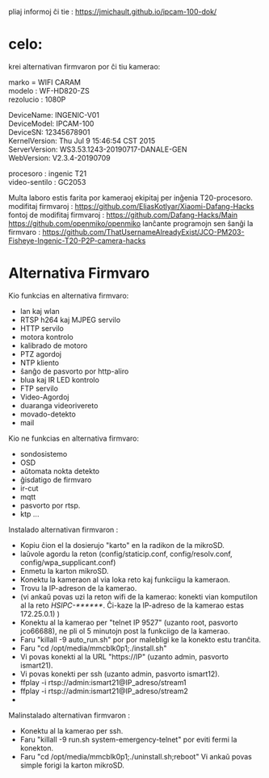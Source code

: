 pliaj informoj ĉi tie : <https://jmichault.github.io/ipcam-100-dok/>

# celo:

krei alternativan firmvaron por ĉi tiu kamerao:

marko = WIFI CARAM  
modelo : WF-HD820-ZS  
rezolucio : 1080P  


DeviceName:     INGENIC-V01  
DeviceModel:    IPCAM-100  
DeviceSN:       12345678901  
KernelVersion:  Thu Jul 9 15:46:54 CST 2015  
ServerVersion:  WS3.53.1243-20190717-DANALE-GEN  
WebVersion:     V2.3.4-20190709  

procesoro : ingenic T21  
video-sentilo : GC2053

Multa laboro estis farita por kameraoj ekipitaj per inĝenia T20-procesoro.  
modifitaj firmvaroj :  https://github.com/EliasKotlyar/Xiaomi-Dafang-Hacks  
fontoj de modifitaj firmvaroj : https://github.com/Dafang-Hacks/Main  
https://github.com/openmiko/openmiko
lanĉante programojn sen ŝanĝi la firmvaro :  https://github.com/ThatUsernameAlreadyExist/JCO-PM203-Fisheye-Ingenic-T20-P2P-camera-hacks  
# Alternativa Firmvaro


Kio funkcias en alternativa firmvaro:
* lan kaj wlan
* RTSP h264 kaj MJPEG servilo
* HTTP servilo
* motora kontrolo
* kalibrado de motoro
* PTZ agordoj
* NTP kliento
* ŝanĝo de pasvorto por http-aliro
* blua kaj IR LED kontrolo
* FTP servilo
* Video-Agordoj
* duaranga videorivereto
* movado-detekto
* mail

Kio ne funkcias en alternativa firmvaro:
* sondosistemo
* OSD
* aŭtomata nokta detekto
* ĝisdatigo de firmvaro
* ir-cut
* mqtt
* pasvorto por rtsp.
* ktp ...

Instalado alternativan firmvaron :  
* Kopiu ĉion el la dosierujo "karto" en la radikon de la mikroSD.
* laŭvole agordu la reton (config/staticip.conf, config/resolv.conf, config/wpa_supplicant.conf)
* Enmetu la karton mikroSD.
* Konektu la kameraon al via loka reto kaj funkciigu la kameraon.
* Trovu la IP-adreson de la kamerao.
* (vi ankaŭ povas uzi la reton wifi de la kamerao: konekti vian komputilon al la reto _HSIPC-******_. Ĉi-kaze la IP-adreso de la kamerao estas 172.25.0.1) )
* Konektu al la kamerao per "telnet IP 9527" (uzanto root, pasvorto jco66688), ne pli ol 5 minutojn post la funkciigo de la kamerao.
* Faru "killall -9 auto_run.sh" por por malebligi ke la konekto estu tranĉita.
* Faru "cd /opt/media/mmcblk0p1;./install.sh"
* Vi povas konekti al la URL "https://IP" (uzanto admin, pasvorto ismart21).
* Vi povas konekti per ssh (uzanto admin, pasvorto ismart12).
* ffplay -i rtsp://admin:ismart21@IP_adreso/stream1
* ffplay -i rtsp://admin:ismart21@IP_adreso/stream2
* 

Malinstalado alternativan firmvaron :
* Konektu al la kamerao per ssh.
* Faru "killall -9 run.sh system-emergency-telnet" por eviti fermi la konekton.
* Faru "cd /opt/media/mmcblk0p1;./uninstall.sh;reboot"
Vi ankaǔ povas simple forigi la karton mikroSD.

